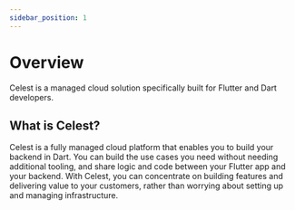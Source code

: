 ```yaml
---
sidebar_position: 1
---
```


# Overview

Celest is a managed cloud solution specifically built for Flutter and Dart developers.



## What is Celest?
Celest is a fully managed cloud platform that enables you to build your backend in Dart. You can build the use cases you need without needing additional tooling, and share logic and code between your Flutter app and your backend. With Celest, you can concentrate on building features and delivering value to your customers, rather than worrying about setting up and managing infrastructure.
